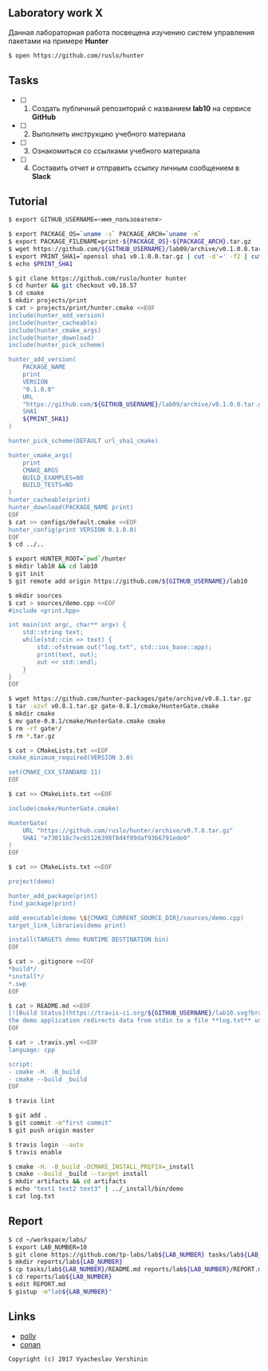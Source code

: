 ## Laboratory work X

Данная лабораторная работа посвещена изучению систем управления пакетами на примере **Hunter**

```bash
$ open https://github.com/ruslo/hunter
```

## Tasks

- [ ] 1. Создать публичный репозиторий с названием **lab10** на сервисе **GitHub**
- [ ] 2. Выполнить инструкцию учебного материала
- [ ] 3. Ознакомиться со ссылками учебного материала
- [ ] 4. Составить отчет и отправить ссылку личным сообщением в **Slack**

## Tutorial

```bash
$ export GITHUB_USERNAME=<имя_пользователя>
```

```bash
$ export PACKAGE_OS=`uname -s` PACKAGE_ARCH=`uname -m` 
$ export PACKAGE_FILENAME=print-${PACKAGE_OS}-${PACKAGE_ARCH}.tar.gz
$ wget https://github.com/${GITHUB_USERNAME}/lab09/archive/v0.1.0.0.tar.gz
$ export PRINT_SHA1=`openssl sha1 v0.1.0.0.tar.gz | cut -d'=' -f2 | cut -c2-41`
$ echo $PRINT_SHA1
```

```bash
$ git clone https://github.com/ruslo/hunter hunter
$ cd hunter && git checkout v0.18.57
$ cd cmake
$ mkdir projects/print
$ cat > projects/print/hunter.cmake <<EOF
include(hunter_add_version)
include(hunter_cacheable)
include(hunter_cmake_args)
include(hunter_download)
include(hunter_pick_scheme)

hunter_add_version(
    PACKAGE_NAME
    print
    VERSION
    "0.1.0.0"
    URL
    "https://github.com/${GITHUB_USERNAME}/lab09/archive/v0.1.0.0.tar.gz"
    SHA1
    ${PRINT_SHA1}
)

hunter_pick_scheme(DEFAULT url_sha1_cmake)

hunter_cmake_args(
    print
    CMAKE_ARGS
    BUILD_EXAMPLES=NO
    BUILD_TESTS=NO
)
hunter_cacheable(print)
hunter_download(PACKAGE_NAME print)
EOF
$ cat >> configs/default.cmake <<EOF
hunter_config(print VERSION 0.1.0.0)
EOF
$ cd ../..
```

```bash
$ export HUNTER_ROOT=`pwd`/hunter
$ mkdir lab10 && cd lab10
$ git init
$ git remote add origin https://github.com/${GITHUB_USERNAME}/lab10
```

```bash
$ mkdir sources
$ cat > sources/demo.cpp <<EOF
#include <print.hpp>

int main(int argc, char** argv) {
	std::string text;
	while(std::cin >> text) {
		std::ofstream out("log.txt", std::ios_base::app);
		print(text, out);
		out << std::endl;
	}
}
EOF
```

```bash
$ wget https://github.com/hunter-packages/gate/archive/v0.8.1.tar.gz 
$ tar -xzvf v0.8.1.tar.gz gate-0.8.1/cmake/HunterGate.cmake
$ mkdir cmake
$ mv gate-0.8.1/cmake/HunterGate.cmake cmake
$ rm -rf gate*/
$ rm *.tar.gz
```

```bash
$ cat > CMakeLists.txt <<EOF
cmake_minimum_required(VERSION 3.0)

set(CMAKE_CXX_STANDARD 11)
EOF
```

```bash
$ cat >> CMakeLists.txt <<EOF

include(cmake/HunterGate.cmake)

HunterGate(
    URL "https://github.com/ruslo/hunter/archive/v0.7.0.tar.gz"
    SHA1 "e730118c7ec65126398f8d4f09daf9366791ede0"
)
EOF
```

```bash
$ cat >> CMakeLists.txt <<EOF

project(demo)

hunter_add_package(print)
find_package(print)

add_executable(demo \${CMAKE_CURRENT_SOURCE_DIR}/sources/demo.cpp)
target_link_libraries(demo print)

install(TARGETS demo RUNTIME DESTINATION bin)
EOF
```

```bash
$ cat > .gitignore <<EOF
*build*/
*install*/
*.swp
EOF
```

```bash
$ cat > README.md <<EOF
[![Build Status](https://travis-ci.org/${GITHUB_USERNAME}/lab10.svg?branch=master)](https://travis-ci.org/${GITHUB_USERNAME}/lab10)
the demo application redirects data from stdin to a file **log.txt** using a package **print**.
EOF
```

```bash
$ cat > .travis.yml <<EOF
language: cpp

script:   
- cmake -H. -B_build
- cmake --build _build
EOF
```

```bash
$ travis lint
```

```bash
$ git add .
$ git commit -m"first commit"
$ git push origin master
```

```bash
$ travis login --auto
$ travis enable
```

```bash
$ cmake -H. -B_build -DCMAKE_INSTALL_PREFIX=_install
$ cmake --build _build --target install
$ mkdir artifacts && cd artifacts
$ echo "text1 text2 text3" | ../_install/bin/demo
$ cat log.txt
```

## Report

```bash
$ cd ~/workspace/labs/
$ export LAB_NUMBER=10
$ git clone https://github.com/tp-labs/lab${LAB_NUMBER} tasks/lab${LAB_NUMBER}
$ mkdir reports/lab${LAB_NUMBER}
$ cp tasks/lab${LAB_NUMBER}/README.md reports/lab${LAB_NUMBER}/REPORT.md
$ cd reports/lab${LAB_NUMBER}
$ edit REPORT.md
$ gistup -m"lab${LAB_NUMBER}"
```

## Links

- [polly](https://github.com/ruslo/polly)
- [conan](https://conan.io)

```
Copyright (c) 2017 Vyacheslav Vershinin
```
